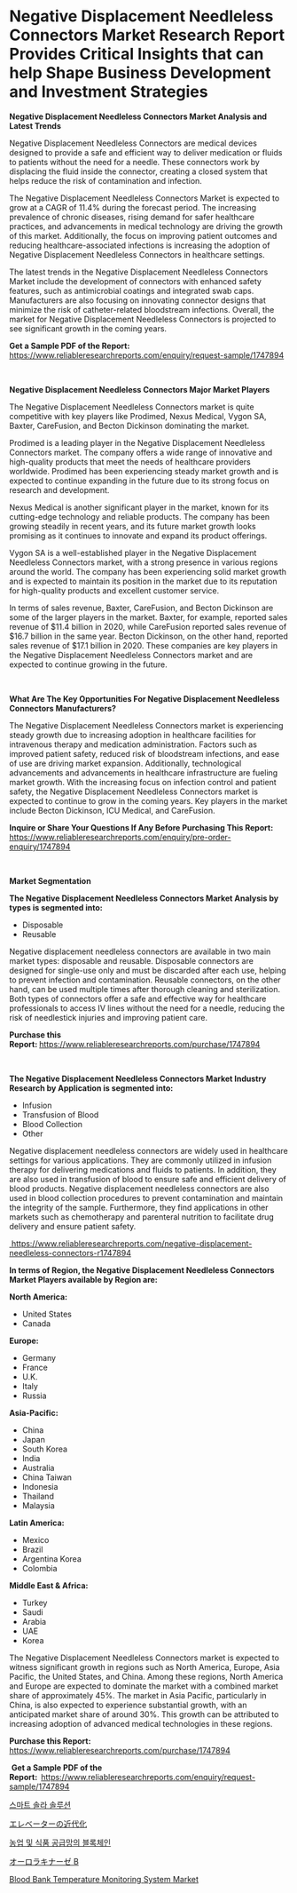 <p><h1>Negative Displacement Needleless Connectors Market Research Report Provides Critical Insights that can help Shape Business Development and Investment Strategies</h1></p><p><strong>Negative Displacement Needleless Connectors Market Analysis and Latest Trends</strong></p>
<p><p>Negative Displacement Needleless Connectors are medical devices designed to provide a safe and efficient way to deliver medication or fluids to patients without the need for a needle. These connectors work by displacing the fluid inside the connector, creating a closed system that helps reduce the risk of contamination and infection.</p><p>The Negative Displacement Needleless Connectors Market is expected to grow at a CAGR of 11.4% during the forecast period. The increasing prevalence of chronic diseases, rising demand for safer healthcare practices, and advancements in medical technology are driving the growth of this market. Additionally, the focus on improving patient outcomes and reducing healthcare-associated infections is increasing the adoption of Negative Displacement Needleless Connectors in healthcare settings.</p><p>The latest trends in the Negative Displacement Needleless Connectors Market include the development of connectors with enhanced safety features, such as antimicrobial coatings and integrated swab caps. Manufacturers are also focusing on innovating connector designs that minimize the risk of catheter-related bloodstream infections. Overall, the market for Negative Displacement Needleless Connectors is projected to see significant growth in the coming years.</p></p>
<p><strong>Get a Sample PDF of the Report:&nbsp;</strong> <a href="https://www.reliableresearchreports.com/enquiry/request-sample/1747894">https://www.reliableresearchreports.com/enquiry/request-sample/1747894</a></p>
<p>&nbsp;</p>
<p><strong>Negative Displacement Needleless Connectors Major Market Players</strong></p>
<p><p>The Negative Displacement Needleless Connectors market is quite competitive with key players like Prodimed, Nexus Medical, Vygon SA, Baxter, CareFusion, and Becton Dickinson dominating the market. </p><p>Prodimed is a leading player in the Negative Displacement Needleless Connectors market. The company offers a wide range of innovative and high-quality products that meet the needs of healthcare providers worldwide. Prodimed has been experiencing steady market growth and is expected to continue expanding in the future due to its strong focus on research and development.</p><p>Nexus Medical is another significant player in the market, known for its cutting-edge technology and reliable products. The company has been growing steadily in recent years, and its future market growth looks promising as it continues to innovate and expand its product offerings.</p><p>Vygon SA is a well-established player in the Negative Displacement Needleless Connectors market, with a strong presence in various regions around the world. The company has been experiencing solid market growth and is expected to maintain its position in the market due to its reputation for high-quality products and excellent customer service.</p><p>In terms of sales revenue, Baxter, CareFusion, and Becton Dickinson are some of the larger players in the market. Baxter, for example, reported sales revenue of $11.4 billion in 2020, while CareFusion reported sales revenue of $16.7 billion in the same year. Becton Dickinson, on the other hand, reported sales revenue of $17.1 billion in 2020. These companies are key players in the Negative Displacement Needleless Connectors market and are expected to continue growing in the future.</p></p>
<p>&nbsp;</p>
<p><strong>What Are The Key Opportunities For Negative Displacement Needleless Connectors Manufacturers?</strong></p>
<p><p>The Negative Displacement Needleless Connectors market is experiencing steady growth due to increasing adoption in healthcare facilities for intravenous therapy and medication administration. Factors such as improved patient safety, reduced risk of bloodstream infections, and ease of use are driving market expansion. Additionally, technological advancements and advancements in healthcare infrastructure are fueling market growth. With the increasing focus on infection control and patient safety, the Negative Displacement Needleless Connectors market is expected to continue to grow in the coming years. Key players in the market include Becton Dickinson, ICU Medical, and CareFusion.</p></p>
<p><strong>Inquire or Share Your Questions If Any Before Purchasing This Report:</strong> <a href="https://www.reliableresearchreports.com/enquiry/pre-order-enquiry/1747894">https://www.reliableresearchreports.com/enquiry/pre-order-enquiry/1747894</a></p>
<p>&nbsp;</p>
<p><strong>Market Segmentation</strong></p>
<p><strong>The Negative Displacement Needleless Connectors Market Analysis by types is segmented into:</strong></p>
<p><ul><li>Disposable</li><li>Reusable</li></ul></p>
<p><p>Negative displacement needleless connectors are available in two main market types: disposable and reusable. Disposable connectors are designed for single-use only and must be discarded after each use, helping to prevent infection and contamination. Reusable connectors, on the other hand, can be used multiple times after thorough cleaning and sterilization. Both types of connectors offer a safe and effective way for healthcare professionals to access IV lines without the need for a needle, reducing the risk of needlestick injuries and improving patient care.</p></p>
<p><strong>Purchase this Report:&nbsp;</strong><a href="https://www.reliableresearchreports.com/purchase/1747894">https://www.reliableresearchreports.com/purchase/1747894</a></p>
<p>&nbsp;</p>
<p><strong>The Negative Displacement Needleless Connectors Market Industry Research by Application is segmented into:</strong></p>
<p><ul><li>Infusion</li><li>Transfusion of Blood</li><li>Blood Collection</li><li>Other</li></ul></p>
<p><p>Negative displacement needleless connectors are widely used in healthcare settings for various applications. They are commonly utilized in infusion therapy for delivering medications and fluids to patients. In addition, they are also used in transfusion of blood to ensure safe and efficient delivery of blood products. Negative displacement needleless connectors are also used in blood collection procedures to prevent contamination and maintain the integrity of the sample. Furthermore, they find applications in other markets such as chemotherapy and parenteral nutrition to facilitate drug delivery and ensure patient safety.</p></p>
<p><a href="https://www.reliableresearchreports.com/negative-displacement-needleless-connectors-r1747894">&nbsp;https://www.reliableresearchreports.com/negative-displacement-needleless-connectors-r1747894</a></p>
<p><strong>In terms of Region, the Negative Displacement Needleless Connectors Market Players available by Region are:</strong></p>
<p>
    <p> <strong> North America: </strong>
        <ul>
            <li>United States</li>
            <li>Canada</li>
        </ul>
        </p> 
    <p> <strong> Europe: </strong>
        <ul>
            <li>Germany</li>
            <li>France</li>
            <li>U.K.</li>
            <li>Italy</li>
            <li>Russia</li>
        </ul>
        </p> 
    <p> <strong> Asia-Pacific: </strong>
        <ul>
            <li>China</li>
            <li>Japan</li>
            <li>South Korea</li>
            <li>India</li>
            <li>Australia</li>
            <li>China Taiwan</li>
            <li>Indonesia</li>
            <li>Thailand</li>
            <li>Malaysia</li>
        </ul>
        </p> 
    <p> <strong> Latin America: </strong>
        <ul>
            <li>Mexico</li>
            <li>Brazil</li>
            <li>Argentina Korea</li>
            <li>Colombia</li>
        </ul>
        </p> 
    <p> <strong> Middle East & Africa: </strong>
        <ul>
            <li>Turkey</li>
            <li>Saudi</li>
            <li>Arabia</li>
            <li>UAE</li>
            <li>Korea</li>
        </ul>
    </p>
    </p>
<p><p>The Negative Displacement Needleless Connectors market is expected to witness significant growth in regions such as North America, Europe, Asia Pacific, the United States, and China. Among these regions, North America and Europe are expected to dominate the market with a combined market share of approximately 45%. The market in Asia Pacific, particularly in China, is also expected to experience substantial growth, with an anticipated market share of around 30%. This growth can be attributed to increasing adoption of advanced medical technologies in these regions.</p></p>
<p><strong>Purchase this Report: </strong><a href="https://www.reliableresearchreports.com/purchase/1747894">https://www.reliableresearchreports.com/purchase/1747894</a></p>
<p>&nbsp;<strong>Get a Sample PDF of the Report:&nbsp;&nbsp;</strong><a href="https://www.reliableresearchreports.com/enquiry/request-sample/1747894">https://www.reliableresearchreports.com/enquiry/request-sample/1747894</a></p>
<p><strong></strong></p>
<p><p><a href="https://github.com/vss5505pa7z1p/Market-Research-Report-List-1/blob/main/674574843722.md">스마트 솔라 솔루션</a></p><p><a href="https://github.com/bevdtkn4419963/Market-Research-Report-List-2/blob/main/127869349074.md">エレベーターの近代化</a></p><p><a href="https://github.com/FelipeGrrady654556/Market-Research-Report-List-1/blob/main/161257343723.md">농업 및 식품 공급망의 블록체인</a></p><p><a href="https://github.com/lababdou/Market-Research-Report-List-3/blob/main/546360249073.md">オーロラキナーゼ B</a></p><p><a href="https://github.com/wusalecollins540tpqoz/Market-Research-Report-List-2/blob/main/blood-bank-temperature-monitoring-system-market.md">Blood Bank Temperature Monitoring System Market</a></p></p>